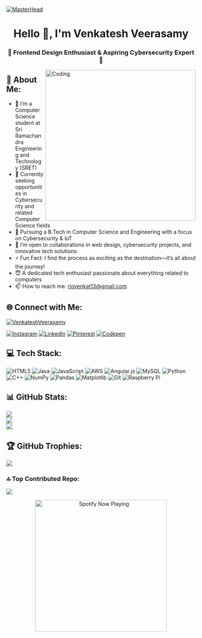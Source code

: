 [![MasterHead](https://firebasestorage.googleapis.com/v0/b/flexi-coding.appspot.com/o/dempgi7-520f8d5f-63d4-4453-8822-dbc149ae27f8.gif?alt=media&token=91c0c7b2-93c3-4029-b011-1a8703c5730d)](https://rishavchanda.io)
<h1 align="center">Hello 👋, I'm Venkatesh Veerasamy</h1>
<h3 align="center">🌟 Frontend Design Enthusiast & Aspiring Cybersecurity Expert 🌟</h3>
<img align="right" alt="Coding" width="400" src="https://cdn.dribbble.com/users/1162077/screenshots/3848914/programmer.gif">

## 💫 About Me:
- 🔭 I’m a Computer Science student at Sri Ramachandra Engineering and Technology (SRET)
- 👯 Currently seeking opportunities in Cybersecurity and related Computer Science fields
- 🌱 Pursuing a B.Tech in Computer Science and Engineering with a focus on Cybersecurity & IoT
- 🤝 I’m open to collaborations in web design, cybersecurity projects, and innovative tech solutions
- ⚡ Fun Fact: I find the process as exciting as the destination—it’s all about the journey!
- 😇 A dedicated tech enthusiast passionate about everything related to computers
- 📫 How to reach me: riovenkat13@gmail.com

## 🌐 Connect with Me:
<p align="left">
  <a href="https://www.facebook.com/" target="blank">
    <img src="https://img.shields.io/badge/Facebook-1877F2?style=for-the-badge&logo=facebook&logoColor=white" alt="VenkateshVeerasamy" />
  </a>
</p>

[![Instagram](https://img.shields.io/badge/Instagram-%23E4405F.svg?logo=Instagram&logoColor=white)](https://instagram.com/venkatesh_veerasamy) 
[![LinkedIn](https://img.shields.io/badge/LinkedIn-%230077B5.svg?logo=linkedin&logoColor=white)](https://linkedin.com/in/venkateshveerasamy) 
[![Pinterest](https://img.shields.io/badge/Pinterest-%23E60023.svg?logo=Pinterest&logoColor=white)](https://pinterest.com/venkatesh.veerasamy) 
[![Codepen](https://img.shields.io/badge/Codepen-000000?style=for-the-badge&logo=codepen&logoColor=white)](https://codepen.io/venkateshveerasamy)

## 💻 Tech Stack:
![HTML5](https://img.shields.io/badge/html5-%23E34F26.svg?style=for-the-badge&logo=html5&logoColor=white) 
![Java](https://img.shields.io/badge/java-%23ED8B00.svg?style=for-the-badge&logo=openjdk&logoColor=white) 
![JavaScript](https://img.shields.io/badge/javascript-%23323330.svg?style=for-the-badge&logo=javascript&logoColor=%23F7DF1E) 
![AWS](https://img.shields.io/badge/AWS-%23FF9900.svg?style=for-the-badge&logo=amazon-aws&logoColor=white) 
![Angular.js](https://img.shields.io/badge/angular.js-%23E23237.svg?style=for-the-badge&logo=angularjs&logoColor=white) 
![MySQL](https://img.shields.io/badge/mysql-4479A1.svg?style=for-the-badge&logo=mysql&logoColor=white) 
![Python](https://img.shields.io/badge/python-3670A0?style=for-the-badge&logo=python&logoColor=ffdd54) 
![C++](https://img.shields.io/badge/c++-%2300599C.svg?style=for-the-badge&logo=c%2B%2B&logoColor=white) 
![NumPy](https://img.shields.io/badge/numpy-%23013243.svg?style=for-the-badge&logo=numpy&logoColor=white) 
![Pandas](https://img.shields.io/badge/pandas-%23150458.svg?style=for-the-badge&logo=pandas&logoColor=white) 
![Matplotlib](https://img.shields.io/badge/Matplotlib-%23ffffff.svg?style=for-the-badge&logo=Matplotlib&logoColor=black) 
![Git](https://img.shields.io/badge/git-%23F05033.svg?style=for-the-badge&logo=git&logoColor=white) 
![Raspberry Pi](https://img.shields.io/badge/-RaspberryPi-C51A4A?style=for-the-badge&logo=Raspberry-Pi)

## 📊 GitHub Stats:
![](https://github-readme-stats.vercel.app/api?username=Venkatesh-Veerasamy&theme=tokyonight&hide_border=false&include_all_commits=true&count_private=true)
<br/>
![](https://github-readme-streak-stats.herokuapp.com/?user=Venkatesh-Veerasamy&theme=tokyonight&hide_border=false)
<br/>
![](https://github-readme-stats.vercel.app/api/top-langs/?username=Venkatesh-Veerasamy&theme=tokyonight&hide_border=false&include_all_commits=true&count_private=true&layout=compact)

## 🏆 GitHub Trophies:
![](https://github-profile-trophy.vercel.app/?username=Venkatesh-Veerasamy&theme=ayu-mirage&no-frame=false&no-bg=false&margin-w=4)

### 🔝 Top Contributed Repo:
![](https://github-contributor-stats.vercel.app/api?username=Venkatesh-Veerasamy&limit=5&theme=ambient_gradient&combine_all_yearly_contributions=true)

<p align='center'>
  <img align='center' src="https://spotify-now-playing-alpha-one.vercel.app/api/spotify/" alt="Spotify Now Playing" width="350"/>
</p>
